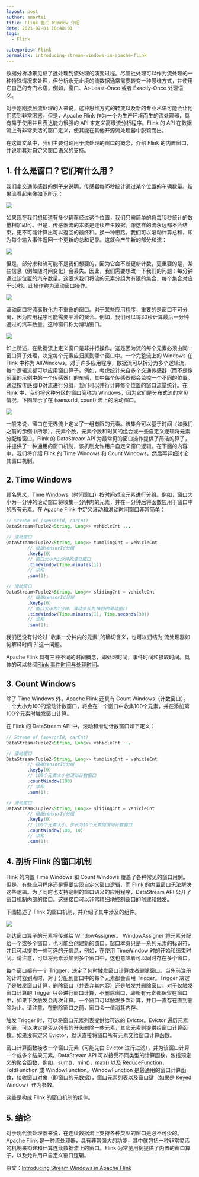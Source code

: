 ```yaml
---
layout: post
author: smartsi
title: Flink 窗口 Window 介绍
date: 2021-02-01 16:40:01
tags:
  - Flink

categories: Flink
permalink: introducing-stream-windows-in-apache-flink
---
```


数据分析场景见证了批处理到流处理的演变过程。尽管批处理可以作为流处理的一种特殊情况来处理，但分析永无止境的流数据通常需要转变一种思维方式，并使用它自己的专门术语，例如，窗口、At-Least-Once 或者 Exactly-Once 处理语义。

对于刚刚接触流处理的人来说，这种思维方式的转变以及新的专业术语可能会让他们感到非常困惑。但是，Apache Flink 作为一个为生产环境而生的流处理器，具有易于使用并且表达能力很强的 API 来定义高级流分析程序。Flink 的 API 在数据流上有非常灵活的窗口定义，使其能在其他开源流处理器中脱颖而出。

在这篇文章中，我们主要讨论用于流处理的窗口的概念，介绍 Flink 的内置窗口，并说明其对自定义窗口语义的支持。

## 1. 什么是窗口？它们有什么用？

我们拿交通传感器的例子来说明，传感器每15秒统计通过某个位置的车辆数量。结果流看起来像如下所示：

![](img-introducing-stream-windows-in-apache-flink-1.png)

如果现在我们想知道有多少辆车经过这个位置，我们只需简单的将每15秒统计的数量相加即可。但是，传感器流的本质是连续产生数据。像这样的流永远都不会结束，更不可能计算出可以返回的最终和。换一种思路，我们可以滚动计算总和，即为每个输入事件返回一个更新的总和记录。这就会产生新的部分和流：

![](img-introducing-stream-windows-in-apache-flink-2.png)

但是，部分求和流可能不是我们想要的，因为它会不断更新计数，更重要的是，某些信息（例如随时间变化）会丢失。因此，我们需要想改一下我们的问题：每分钟通过该位置的汽车数量。这要求我们将流的元素分组为有限的集合，每个集合对应于60秒。此操作称为滚动窗口操作。

![](img-introducing-stream-windows-in-apache-flink-3.png)

滚动窗口将流离散化为不重叠的窗口。对于某些应用程序，重要的是窗口不可分离，因为应用程序可能需要平滑的聚合。例如，我们可以每30秒计算最后一分钟通过的汽车数量。这种窗口称为滑动窗口。

![](img-introducing-stream-windows-in-apache-flink-4.png)

如上所述，在数据流上定义窗口是非并行操作。这是因为流的每个元素必须由同一窗口算子处理，决定每个元素应归属到哪个窗口中。一个完整流上的 Windows 在 Flink 中称为 AllWindows。对于许多应用程序，数据流可以拆分为多个逻辑流，每个逻辑流都可以应用窗口算子。例如，考虑统计来自多个交通传感器（而不是像前面的示例中的一个传感器）的车辆，其中每个传感器都会监控一个不同的位置。通过按传感器ID对流进行分组，我们可以并行计算每个位置的窗口流量统计。在 Flink 中，我们将这种分区的窗口简称为 Windows，因为它们是分布式流的常见情况。下图显示了在 (sensorId, count) 流上的滚动窗口。

![](img-introducing-stream-windows-in-apache-flink-5.png)

一般来说，窗口在无界流上定义了一组有限的元素。该集合可以基于时间（如我们之前的示例中所示），元素个数，元素个数和时间的组合或一些自定义逻辑将元素分配给窗口。Flink 的 DataStream API 为最常见的窗口操作提供了简洁的算子，并提供了一种通用的窗口机制，该机制允许用户自定义窗口逻辑。在下面的内容中，我们将介绍 Flink 的 Time Windows 和 Count Windows，然后再详细讨论其窗口机制。

## 2. Time Windows

顾名思义，Time Windows（时间窗口）按时间对流元素进行分组。例如，窗口大小为一分钟的滚动窗口将收集一分钟内的元素，并在一分钟后将函数应用于窗口中的所有元素。在 Apache Flink 中定义滚动和滑动时间窗口非常简单：
```java
// Stream of (sensorId, carCnt)
DataStream<Tuple2<String, Long>> vehicleCnt ...

// 滚动窗口
DataStream<Tuple2<String, Long>> tumblingCnt = vehicleCnt
        // 根据sensorId分组
        .keyBy(0)
        // 窗口大小为1分钟的滚动窗口
        .timeWindow(Time.minutes(1))
        // 求和
        .sum(1);

// 滑动窗口
DataStream<Tuple2<String, Long>> slidingCnt = vehicleCnt
        // 根据sensorId分组
        .keyBy(0)
        // 窗口大小为1分钟、滑动步长为30秒的滑动窗口
        .timeWindow(Time.minutes(1), Time.seconds(30))
        // 求和
        .sum(1);
```

我们还没有讨论过 '收集一分钟内的元素' 的确切含义，也可以归结为'流处理器如何解释时间？'这一问题。

Apache Flink 具有三种不同的时间概念，即处理时间，事件时间和摄取时间。具体的可以参阅[Flink 事件时间与处理时间](http://smartsi.club/flink-stream-event-time-and-processing-time.html)。

## 3. Count Windows

除了 Time Windows 外，Apache Flink 还具有 Count Windows（计数窗口）。一个大小为100的滚动计数窗口，将会在一个窗口中收集100个元素，并在添加第100个元素时触发窗口计算。

在 Flink 的 DataStream API 中，滚动和滑动计数窗口如下定义：
```java
// Stream of (sensorId, carCnt)
DataStream<Tuple2<String, Long>> vehicleCnt ...

// 滚动窗口
DataStream<Tuple2<String, Long>> tumblingCnt = vehicleCnt
        // 根据sensorId分组
        .keyBy(0)
        // 100个元素大小的滚动计数窗口
        .countWindow(100)
        // 求和
        .sum(1);

// 滑动窗口
DataStream<Tuple2<String, Long>> slidingCnt = vehicleCnt
        // 根据sensorId分组
        .keyBy(0)
        // 100个元素大小、步长为10个元素的滑动计数窗口
        .countWindow(100, 10)
        // 求和
        .sum(1);
```

## 4. 剖析 Flink 的窗口机制

Flink 的内置 Time Windows 和 Count Windows 覆盖了各种常见的窗口用例。但是，有些应用程序还是需要实现自定义窗口逻辑，而 Flink 的内置窗口无法解决这些逻辑。为了同时也支持定制的窗口语义的应用程序，DataStream API 公开了窗口机制内部的接口。这些接口可以非常精细地控制窗口的创建和触发。

下图描述了 Flink 的窗口机制，并介绍了其中涉及的组件。

![](img-introducing-stream-windows-in-apache-flink-6.png)

到达窗口算子的元素将传递给 WindowAssigner。 WindowAssigner 将元素分配给一个或多个窗口，也可能会创建新的窗口。窗口本身只是一系列元素的标识符，并且可以提供一些可选的元信息，例如，在使用 TimeWindow 时的开始和结束时间。请注意，可以将元素添加到多个窗口中，这也意味着可以同时存在多个窗口。

每个窗口都有一个 Trigger，决定了何时触发窗口计算或者删除窗口。当先前注册的计时器到点时，对于分配到窗口中的每个元素都会调用 Trigger。Trigger 决定了是触发窗口计算，删除窗口（并丢弃其内容）还是触发并删除窗口。对于仅触发窗口计算的 Trigger 只会进行窗口计算，不删除窗口，即所有元素都保留在窗口中，如果下次触发会再次计算。一个窗口可以触发多次计算，并且一直存在直到删除为止。请注意，在删除窗口之前，窗口会一值消耗内存。

触发 Trigger 时，可以将窗口元素列表提供给可选的 Evictor。Evictor 遍历元素列表，可以决定是否从列表的开头删除一些元素，其它元素则提供给窗口计算函数。如果没有定义 Evictor，默认直接将窗口所有元素交给窗口计算函数。

窗口计算函数接收一个窗口元素（可能先由 Evictor 进行过滤），并为该窗口计算一个或多个结果元素。DataStream API 可以接受不同类型的计算函数，包括预定义的聚合函数，例如，sum()，min()，max() 以及 ReduceFunction，FoldFunction 或 WindowFunction。WindowFunction 是最通用的窗口计算函数，接收窗口对象（即窗口的元数据），窗口元素列表以及窗口键（如果是 Keyed Window）作为参数。

这些是构成 Flink 的窗口机制的组件。

## 5. 结论

对于现代流处理器来说，在连续数据流上支持各种类型的窗口是必不可少的。Apache Flink 是一种流处理器，具有非常强大的功能，其中就包括一种非常灵活的机制来构建和计算连续数据流上的窗口。Flink 为常见用例提供了内置的窗口算子，以及允许用户自定义窗口逻辑。

原文：[Introducing Stream Windows in Apache Flink](https://flink.apache.org/news/2015/12/04/Introducing-windows.html)
